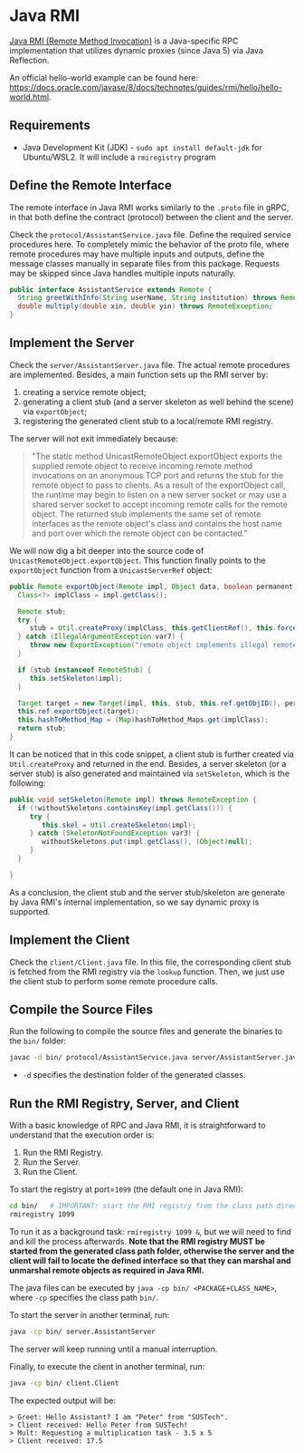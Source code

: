 # Java RMI
[Java RMI (Remote Method Invocation)](https://docs.oracle.com/javase/8/docs/technotes/guides/rmi/) is a Java-specific RPC implementation that utilizes dynamic proxies (since Java 5) via Java Reflection.

An official hello-world example can be found here: https://docs.oracle.com/javase/8/docs/technotes/guides/rmi/hello/hello-world.html. 

## Requirements
- Java Development Kit (JDK) - `sudo apt install default-jdk` for Ubuntu/WSL2. It will include a `rmiregistry` program 

## Define the Remote Interface
The remote interface in Java RMI works similarly to the `.proto` file in gRPC, in that both define the contract (protocol) between the client and the server.

Check the `protocol/AssistantService.java` file. Define the required service procedures here. To completely mimic the behavior of the proto file, where remote procedures may have multiple inputs and outputs, define the message classes manually in separate files from this package. Requests may be skipped since Java handles multiple inputs naturally.

```java
public interface AssistantService extends Remote {
  String greetWithInfo(String userName, String institution) throws RemoteException;
  double multiply(double xin, double yin) throws RemoteException;
}
```

## Implement the Server
Check the `server/AssistantServer.java` file. The actual remote procedures are implemented. Besides, a main function sets up the RMI server by:

1. creating a service remote object;
2. generating a client stub (and a server skeleton as well behind the scene) via `exportObject`;
3. registering the generated client stub to a local/remote RMI registry.

The server will not exit immediately because: 
> "The static method UnicastRemoteObject.exportObject exports the supplied remote object to receive incoming remote method invocations on an anonymous TCP port and returns the stub for the remote object to pass to clients. As a result of the exportObject call, the runtime may begin to listen on a new server socket or may use a shared server socket to accept incoming remote calls for the remote object. The returned stub implements the same set of remote interfaces as the remote object's class and contains the host name and port over which the remote object can be contacted."

We will now dig a bit deeper into the source code of `UnicastRemoteObject.exportObject`. This function finally points to the `exportObject` function from a `UnicastServerRef` object:

```java
public Remote exportObject(Remote impl, Object data, boolean permanent) throws RemoteException {
  Class<?> implClass = impl.getClass();

  Remote stub;
  try {
     stub = Util.createProxy(implClass, this.getClientRef(), this.forceStubUse);
  } catch (IllegalArgumentException var7) {
     throw new ExportException("remote object implements illegal remote interface", var7);
  }

  if (stub instanceof RemoteStub) {
     this.setSkeleton(impl);
  }

  Target target = new Target(impl, this, stub, this.ref.getObjID(), permanent);
  this.ref.exportObject(target);
  this.hashToMethod_Map = (Map)hashToMethod_Maps.get(implClass);
  return stub;
}
```

It can be noticed that in this code snippet, a client stub is further created via `Util.createProxy` and returned in the end. Besides, a server skeleton (or a server stub) is also generated and maintained via `setSkeleton`, which is the following:

```java
public void setSkeleton(Remote impl) throws RemoteException {
  if (!withoutSkeletons.containsKey(impl.getClass())) {
     try {
        this.skel = Util.createSkeleton(impl);
     } catch (SkeletonNotFoundException var3) {
        withoutSkeletons.put(impl.getClass(), (Object)null);
     }
  }

}
```

As a conclusion, the client stub and the server stub/skeleton are generate by Java RMI's internal implementation, so we say dynamic proxy is supported.

## Implement the Client
Check the `client/Client.java` file. In this file, the corresponding client stub is fetched from the RMI registry via the `lookup` function. Then, we just use the client stub to perform some remote procedure calls.

## Compile the Source Files
Run the following to compile the source files and generate the binaries to the `bin/` folder:
```bash
javac -d bin/ protocol/AssistantService.java server/AssistantServer.java client/Client.java
```

- `-d` specifies the destination folder of the generated classes.

## Run the RMI Registry, Server, and Client
With a basic knowledge of RPC and Java RMI, it is straightforward to understand that the execution order is:

1. Run the RMI Registry.
2. Run the Server.
3. Run the Client.

To start the registry at port=`1099` (the default one in Java RMI):
```bash
cd bin/   # IMPORTANT: start the RMI registry from the class path directory!!!
rmiregistry 1099
```
To run it as a background task: `rmiregistry 1099 &`, but we will need to find and kill the process afterwards. **Note that the RMI registry MUST be started from the generated class path folder, otherwise the server and the client will fail to locate the defined interface so that they can marshal and unmarshal remote objects as required in Java RMI.**

The java files can be executed by `java -cp bin/ <PACKAGE+CLASS_NAME>`, where `-cp` specifies the class path `bin/`.

To start the server in another terminal, run:
```bash
java -cp bin/ server.AssistantServer
```

The server will keep running until a manual interruption.

Finally, to execute the client in another terminal, run:
```bash
java -cp bin/ client.Client
```

The expected output will be:
```text
> Greet: Hello Assistant? I am "Peter" from "SUSTech".
> Client received: Hello Peter from SUSTech!
> Mult: Requesting a multiplication task - 3.5 x 5
> Client received: 17.5
```
